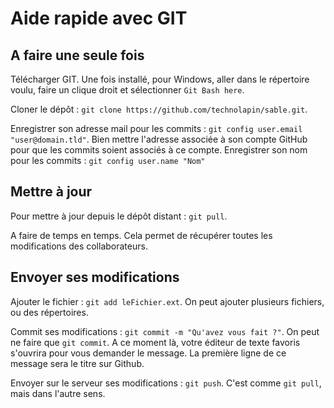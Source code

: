 # Aide rapide avec GIT

## A faire une seule fois

Télécharger GIT. Une fois installé, pour Windows, aller dans le répertoire voulu, faire un clique droit et sélectionner `Git Bash here`.

Cloner le dépôt : `git clone https://github.com/technolapin/sable.git`.

Enregistrer son adresse mail pour les commits : `git config user.email "user@domain.tld"`.
Bien mettre l'adresse associée à son compte GitHub pour que les commits soient associés à ce compte.
Enregistrer son nom pour les commits :  `git config user.name "Nom"`

## Mettre à jour

Pour mettre à jour depuis le dépôt distant : `git pull`.

A faire de temps en temps. Cela permet de récupérer toutes les modifications des collaborateurs.

## Envoyer ses modifications

Ajouter le fichier : `git add leFichier.ext`.
On peut ajouter plusieurs fichiers, ou des répertoires.

Commit ses modifications : `git commit -m "Qu'avez vous fait ?"`.
On peut ne faire que `git commit`. A ce moment là, votre éditeur de texte favoris s'ouvrira pour vous demander le message. La première ligne de ce message sera le titre sur Github.

Envoyer sur le serveur ses modifications : `git push`.
C'est comme `git pull`, mais dans l'autre sens.
